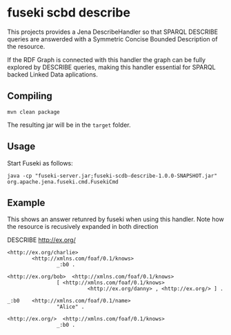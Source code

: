 # fuseki scbd describe

This projects provides a Jena DescribeHandler so that SPARQL DESCRIBE queries are answerded with a Symmetric Concise Bounded Description of the resource.

If the RDF Graph is connected with this handler the graph can be fully explored by DESCRIBE queries, making this handler essential for SPARQL backed Linked Data aplications.

## Compiling

    mvn clean package
    
The resulting jar will be in the `target` folder.

## Usage

Start Fuseki as follows:

    java -cp "fuseki-server.jar;fuseki-scdb-describe-1.0.0-SNAPSHOT.jar" org.apache.jena.fuseki.cmd.FusekiCmd

## Example

This shows an answer retunred by fuseki when using this handler. Note how the resource is recusively expanded in both direction

DESCRIBE <http://ex.org/>
```
<http://ex.org/charlie>
        <http://xmlns.com/foaf/0.1/knows>
                _:b0 .

<http://ex.org/bob>  <http://xmlns.com/foaf/0.1/knows>
                [ <http://xmlns.com/foaf/0.1/knows>
                          <http://ex.org/danny> , <http://ex.org/> ] .

_:b0    <http://xmlns.com/foaf/0.1/name>
                "Alice" .

<http://ex.org/>  <http://xmlns.com/foaf/0.1/knows>
                _:b0 .
```
